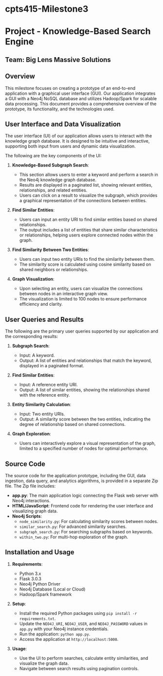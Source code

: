 # cpts415-Milestone3
# Project - Knowledge-Based Search Engine

## Team: Big Lens Massive Solutions

## Overview
This milestone focuses on creating a prototype of an end-to-end application with a graphical user interface (GUI). Our application integrates a GUI with a Neo4j NoSQL database and utilizes Hadoop/Spark for scalable data processing. This document provides a comprehensive overview of the prototype, its functionality, and the technologies used.

## User Interface and Data Visualization
The user interface (UI) of our application allows users to interact with the knowledge graph database. It is designed to be intuitive and interactive, supporting both input from users and dynamic data visualization.

The following are the key components of the UI:

1. **Knowledge-Based Subgraph Search**:
   - This section allows users to enter a keyword and perform a search in the Neo4j knowledge graph database.
   - Results are displayed in a paginated list, showing relevant entities, relationships, and related entities.
   - Users can click on a result to visualize the subgraph, which provides a graphical representation of the connections between entities.

2. **Find Similar Entities**:
   - Users can input an entity URI to find similar entities based on shared relationships.
   - The output includes a list of entities that share similar characteristics or relationships, helping users explore connected nodes within the graph.

3. **Find Similarity Between Two Entities**:
   - Users can input two entity URIs to find the similarity between them.
   - The similarity score is calculated using cosine similarity based on shared neighbors or relationships.

4. **Graph Visualization**:
   - Upon selecting an entity, users can visualize the connections between nodes in an interactive graph view.
   - The visualization is limited to 100 nodes to ensure performance efficiency and clarity.

## User Queries and Results
The following are the primary user queries supported by our application and the corresponding results:

1. **Subgraph Search**:
   - Input: A keyword.
   - Output: A list of entities and relationships that match the keyword, displayed in a paginated format.

2. **Find Similar Entities**:
   - Input: A reference entity URI.
   - Output: A list of similar entities, showing the relationships shared with the reference entity.

3. **Entity Similarity Calculation**:
   - Input: Two entity URIs.
   - Output: A similarity score between the two entities, indicating the degree of relationship based on shared connections.

4. **Graph Exploration**:
   - Users can interactively explore a visual representation of the graph, limited to a specified number of nodes for optimal performance.

## Source Code
The source code for the application prototype, including the GUI, data ingestion, data query, and analytics algorithms, is provided in a separate Zip file. The Zip file includes:

- **app.py**: The main application logic connecting the Flask web server with Neo4j interactions.
- **HTML/JavaScript**: Frontend code for rendering the user interface and visualizing graph data.
- **Neo4j Scripts**:
  - `node_similarity.py`: For calculating similarity scores between nodes.
  - `similar_search.py`: For advanced similarity searches.
  - `subgraph_search.py`: For searching subgraphs based on keywords.
  - `within_two.py`: For multi-hop exploration of the graph.

## Installation and Usage
1. **Requirements**:
   - Python 3.x
   - Flask 3.0.3
   - Neo4j Python Driver
   - Neo4j Database (Local or Cloud)
   - Hadoop/Spark framework

2. **Setup**:
   - Install the required Python packages using `pip install -r requirements.txt`.
   - Update the `NEO4J_URI`, `NEO4J_USER`, and `NEO4J_PASSWORD` values in `app.py` with your Neo4j instance credentials.
   - Run the application: `python app.py`.
   - Access the application at `http://localhost:5000`.

3. **Usage**:
   - Use the UI to perform searches, calculate entity similarities, and visualize the graph data.
   - Navigate between search results using pagination controls.
